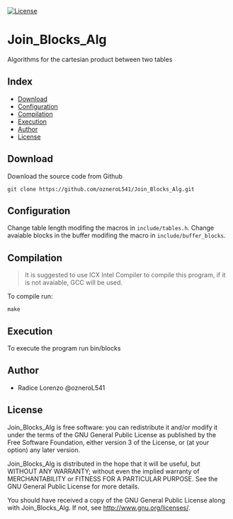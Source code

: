 <a href="https://github.com/ozneroL541/Join_Blocks_Alg/blob/master/LICENSE"><img src="https://img.shields.io/github/license/ozneroL541/Join_Blocks_Alg?color=2b9348" alt="License"/></a>

# Join_Blocks_Alg
Algorithms for the cartesian product between two tables

## Index
 - [Download](#download)
 - [Configuration](#configuration)
 - [Compilation](#compilation)
 - [Execution](#execution)
 - [Author](#author)
 - [License](#license)

## Download
Download the source code from Github

    git clone https://github.com/ozneroL541/Join_Blocks_Alg.git

## Configuration
Change table length modifing the macros in `include/tables.h`.
Change avaiable blocks in the buffer modifing the macro in `include/buffer_blocks`.

## Compilation
> It is suggested to use ICX Intel Compiler to compile this program, if it is not avaiable, GCC will be used.

To compile run:

    make

## Execution
To execute the program run
    bin/blocks

## Author
- Radice Lorenzo @ozneroL541

## License
Join_Blocks_Alg is free software: you can redistribute it and/or modify it under the terms of the GNU General Public License as published by the Free Software Foundation, either version 3 of the License, or (at your option) any later version.

Join_Blocks_Alg is distributed in the hope that it will be useful, but WITHOUT ANY WARRANTY; without even the implied warranty of MERCHANTABILITY or FITNESS FOR A PARTICULAR PURPOSE. See the GNU General Public License for more details.

You should have received a copy of the GNU General Public License along with Join_Blocks_Alg. If not, see http://www.gnu.org/licenses/.
